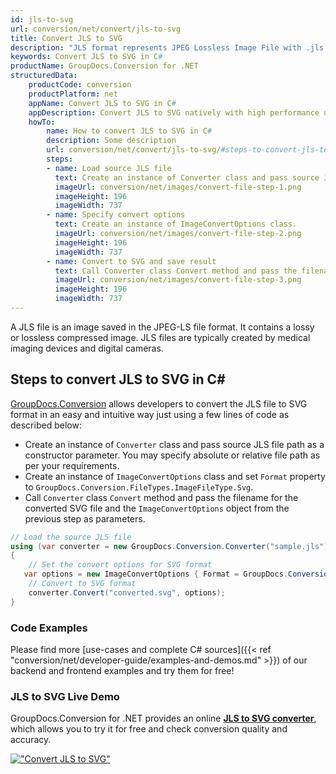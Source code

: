 ```yaml
---
id: jls-to-svg
url: conversion/net/convert/jls-to-svg
title: Convert JLS to SVG
description: "JLS format represents JPEG Lossless Image File with .jls extension. Learn how to convert JLS to SVG file programmatically in C# language using GroupDocs.Conversion for .NET library."
keywords: Convert JLS to SVG in C#
productName: GroupDocs.Conversion for .NET
structuredData:
    productCode: conversion
    productPlatform: net
    appName: Convert JLS to SVG in C#
    appDescription: Convert JLS to SVG natively with high performance using C# language and server side GroupDocs.Conversion for .NET APIs, without the use of any software like Microsoft or Open Office.
    howTo:
        name: How to convert JLS to SVG in C# 
        description: Some description
        url: conversion/net/convert/jls-to-svg/#steps-to-convert-jls-to-svg-in-c
        steps:
        - name: Load source JLS file 
          text: Create an instance of Converter class and pass source JLS file path as a constructor parameter. You may specify absolute or relative file path as per your requirements. 
          imageUrl: conversion/net/images/convert-file-step-1.png
          imageHeight: 196
          imageWidth: 737
        - name: Specify convert options 
          text: Create an instance of ImageConvertOptions class.
          imageUrl: conversion/net/images/convert-file-step-2.png
          imageHeight: 196
          imageWidth: 737
        - name: Convert to SVG and save result 
          text: Call Converter class Convert method and pass the filename for the converted HTML file and the ImageConvertOptions object from the previous step as parameters.
          imageUrl: conversion/net/images/convert-file-step-3.png
          imageHeight: 196
          imageWidth: 737
---
```


A JLS file is an image saved in the JPEG-LS file format. It contains a lossy or lossless compressed image. JLS files are typically created by medical imaging devices and digital cameras.

## Steps to convert JLS to SVG in C#

[GroupDocs.Conversion](https://products.groupdocs.com/conversion/net) allows developers to convert the JLS file to SVG format in an easy and intuitive way just using a few lines of code as described below:

* Create an instance of `Converter` class and pass source JLS file path as a constructor parameter. You may specify absolute or relative file path as per your requirements. 
* Create an instance of `ImageConvertOptions` class and set `Format` property to `GroupDocs.Conversion.FileTypes.ImageFileType.Svg`.
* Call `Converter` class `Convert` method and pass the filename for the converted SVG file and the `ImageConvertOptions` object from the previous step as parameters.

```csharp
// Load the source JLS file
using (var converter = new GroupDocs.Conversion.Converter("sample.jls"))
{
    // Set the convert options for SVG format
   var options = new ImageConvertOptions { Format = GroupDocs.Conversion.FileTypes.ImageFileType.Svg };
    // Convert to SVG format
    converter.Convert("converted.svg", options);
}
```

### Code Examples

Please find more [use-cases and complete C# sources]({{< ref "conversion/net/developer-guide/examples-and-demos.md" >}}) of our backend and frontend examples and try them for free!

### JLS to SVG Live Demo

GroupDocs.Conversion for .NET provides an online [**JLS to SVG converter**](https://products.groupdocs.app/conversion/jls-to-svg), which allows you to try it for free and check conversion quality and accuracy.

[!["Convert JLS to SVG"](conversion/net/images/convert-to-svg/convert-jls-to-svg.png)](https://products.groupdocs.app/conversion/jls-to-svg)